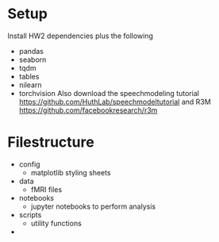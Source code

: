 # Setup
Install HW2 dependencies plus the following
+ pandas 
+ seaborn 
+ tqdm
+ tables 
+ nilearn 
+ torchvision
Also download the speechmodeling tutorial https://github.com/HuthLab/speechmodeltutorial and R3M https://github.com/facebookresearch/r3m

# Filestructure
+ config
  + matplotlib styling sheets
+ data
  + fMRI files
+ notebooks
  + jupyter notebooks to perform analysis
+ scripts
  + utility functions
+ 